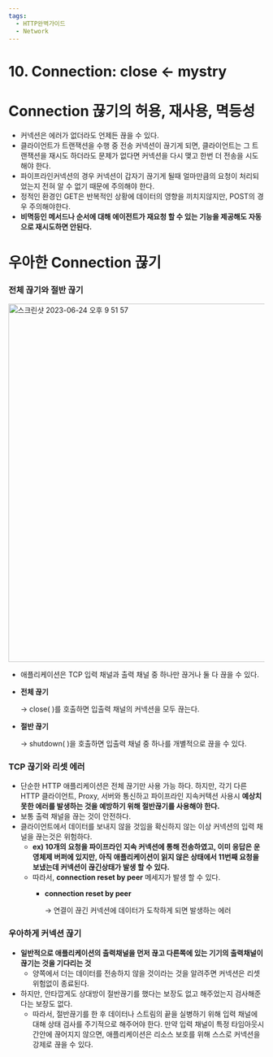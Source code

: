 ```yaml
---
tags:
  - HTTP완벽가이드
  - Network
---
```


# 10. Connection: close ← mystry

# Connection 끊기의 허용, 재사용, 멱등성

- 커넥션은 에러가 없더라도 언제든 끊을 수 있다.
- 클라이언트가 트랜잭션을 수행 중 전송 커넥션이 끊기게 되면, 클라이언트는 그 트랜잭션을 재시도 하더라도 문제가 없다면 커넥션을 다시 맺고 한번 더 전송을 시도해야 한다.
- 파이프라인커넥션의 경우 커넥션이 갑자기 끊기게 될때 얼마만큼의 요청이 처리되었는지 전혀 알 수 없기 때문에 주의해야 한다.
- 정적인 환경인 GET은 반복적인 상황에 데이터의 영향을 끼치지않지만, POST의 경우 주의해야한다.
- **비멱등인 메서드나 순서에 대해 에이전트가 재요청 할 수 있는 기능을 제공해도 자동으로 재시도하면 안된다.**

# 우아한 Connection 끊기

### 전체 끊기와 절반 끊기

<img width="705" alt="스크린샷 2023-06-24 오후 9 51 57" src="https://github.com/SubiYoon/SubiYoon.github.io/assets/117332903/43eb35cf-f3c8-4bc2-adcb-023f0ad768eb">


- 애플리케이션은 TCP 입력 채널과 출력 채널 중 하나만 끊거나 둘 다 끊을 수 있다.
- **전체 끊기**
    
    → close( )를 호출하면 입출력 채널의 커넥션을 모두 끊는다.
    
- **절반 끊기**
    
    → shutdown( )을 호출하면 입출력 채널 중 하나를 개별적으로 끊을 수 있다.
    

### TCP 끊기와 리셋 에러

- 단순한 HTTP 애플리케이션은 전체 끊기만 사용 가능 하다. 하지만, 각기 다른 HTTP 클라이언트, Proxy, 서버와 통신하고 파이프라인 지속커텍션 사용시 **예상치 못한 에러를 발생하는 것을 예방하기 위해 절반끊기를 사용해야 한다.**
- 보통 출력 채널을 끊는 것이 안전하다.
- 클라이언트에서 데이터를 보내지 않을 것임을 확신하지 않는 이상 커넥션의 입력 채널을 끊는것은 위험하다.
    - **ex) 10개의 요청을 파이프라인 지속 커넥션에 통해 전송하였고, 이미 응답은 운영체제 버퍼에 있지만, 아직 애플리케이션이 읽지 않은 상태에서 11번째 요청을 보냈는데 커넥션이 끊긴상태가 발생 할 수 있다.**
    - 따라서, **connection reset by peer** 메세지가 발생 할 수 있다.
        - **connection reset by peer**
            
            → 연결이 끊긴 커넥션에 데이터가 도착하게 되면 발생하는 에러
            

### 우아하게 커넥션 끊기

- **일반적으로 애플리케이션의 출력채널을 먼저 끊고 다른쪽에 있는 기기의 출력채널이 끊기는 것을 기다리는 것**
    - 양쪽에서 더는 데이터를 전송하지 않을 것이라는 것을 알려주면 커넥션은 리셋 위험없이 종료된다.
- 하지만, 안타깝게도 상대방이 절반끊기를 했다는 보장도 없고 해주었는지 검사해준다는 보장도 없다.
    - 따라서, 절반끊기를 한 후 데이터나 스트림의 끝을 실병하기 위해 입력 채널에 대해 상태 검사를 주기적으로 해주어야 한다. 만약 입력 채널이 특정 타임아웃시간안에 끊어지지 않으면, 애플리케이션은 리소스 보호를 위해 스스로 커넥션을 강제로 끊을 수 있다.
